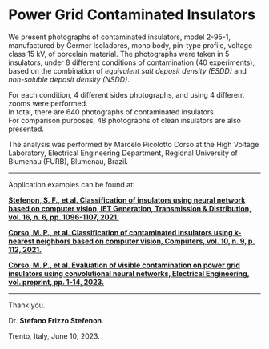 # Power Grid Contaminated Insulators

We present photographs of contaminated insulators, model 2-95-1, manufactured by Germer Isoladores, mono body, pin-type profile, voltage class 15 kV, of porcelain material.
The photographs were taken in 5 insulators, under 8 different conditions of contamination (40 experiments), based on the combination of *equivalent salt deposit density (ESDD)* and *non-soluble deposit density (NSDD)*.   
  
For each condition, 4 different sides photographs, and using 4 different zooms were performed.  
In total, there are 640 photographs of contaminated insulators.  
For comparison purposes, 48 photographs of clean insulators are also presented.

The analysis was performed by Marcelo Picolotto Corso at the High Voltage Laboratory, Electrical Engineering Department, Regional University of Blumenau (FURB), Blumenau, Brazil. 

---

Application examples can be found at:

**[Stefenon, S. F., et al. Classification of insulators using neural network based on computer vision, IET Generation, Transmission & Distribution, vol. 16, n. 6, pp. 1096-1107, 2021.](https://doi.org/10.1049/gtd2.12353)**

**[Corso, M. P., et al. Classification of contaminated insulators using k-nearest neighbors based on computer vision, Computers, vol. 10, n. 9, p. 112, 2021.](https://doi.org/10.3390/computers10090112)**

**[Corso, M. P., et al. Evaluation of visible contamination on power grid insulators using convolutional neural networks, Electrical Engineering, vol. preprint, pp. 1-14, 2023.](https://doi.org/10.1007/s00202-023-01915-2)**

---
Thank you.

Dr. **Stefano Frizzo Stefenon**.

Trento, Italy, June 10, 2023.

